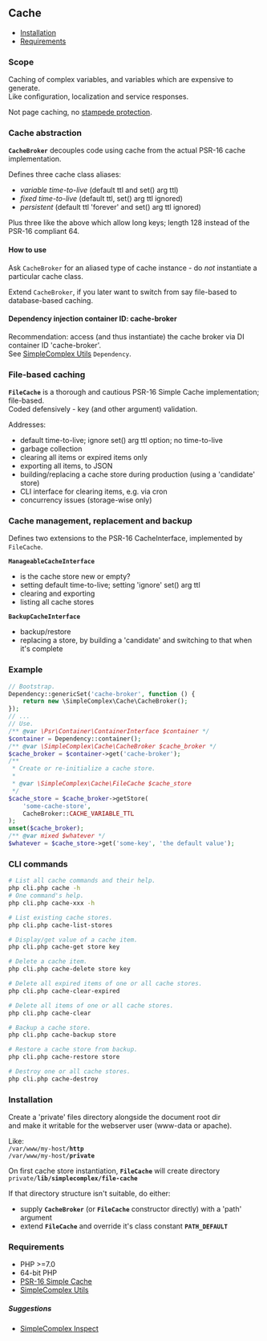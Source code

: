 ## Cache ##

- [Installation](#installation)
- [Requirements](#requirements)

### Scope ###

Caching of complex variables, and variables which are expensive to generate.  
Like configuration, localization and service responses.

Not page caching, no [stampede protection](https://en.wikipedia.org/wiki/Cache_stampede).

### Cache abstraction ###

**``` CacheBroker ```** decouples code using cache from the actual PSR-16 cache implementation.

Defines three cache class aliases:

- _variable time-to-live_ (default ttl and set() arg ttl)
- _fixed time-to-live_ (default ttl, set() arg ttl ignored)
- _persistent_ (default ttl 'forever' and set() arg ttl ignored)

Plus three like the above which allow long keys; length 128 instead of the PSR-16 compliant 64.

#### How to use ####

Ask ``` CacheBroker ``` for an aliased type of cache instance - do _not_ instantiate a particular cache class.

Extend ``` CacheBroker ```, if you later want to switch from say file-based to database-based caching.

#### Dependency injection container ID: cache-broker ####

Recommendation: access (and thus instantiate) the cache broker via DI container ID 'cache-broker'.  
See [SimpleComplex Utils](https://github.com/simplecomplex/php-utils) ``` Dependency ```.

### File-based caching ###

**``` FileCache ```** is a thorough and cautious PSR-16 Simple Cache implementation; file-based.  
Coded defensively - key (and other argument) validation. 

Addresses:

- default time-to-live; ignore set() arg ttl option; no time-to-live
- garbage collection
- clearing all items or expired items only
- exporting all items, to JSON
- building/replacing a cache store during production (using a 'candidate' store)
- CLI interface for clearing items, e.g. via cron
- concurrency issues (storage-wise only)


### Cache management, replacement and backup ###

Defines two extensions to the PSR-16 CacheInterface, implemented by ``` FileCache ```.

**``` ManageableCacheInterface ```**  

- is the cache store new or empty?
- setting default time-to-live; setting 'ignore' set() arg ttl
- clearing and exporting
- listing all cache stores

**``` BackupCacheInterface ```**

- backup/restore
- replacing a store, by building a 'candidate' and switching to that when it's complete

### Example ###

```php
// Bootstrap.
Dependency::genericSet('cache-broker', function () {
    return new \SimpleComplex\Cache\CacheBroker();
});
// ...
// Use.
/** @var \Psr\Container\ContainerInterface $container */
$container = Dependency::container();
/** @var \SimpleComplex\Cache\CacheBroker $cache_broker */
$cache_broker = $container->get('cache-broker');
/**
 * Create or re-initialize a cache store.
 *
 * @var \SimpleComplex\Cache\FileCache $cache_store
 */
$cache_store = $cache_broker->getStore(
    'some-cache-store',
    CacheBroker::CACHE_VARIABLE_TTL
);
unset($cache_broker);
/** @var mixed $whatever */
$whatever = $cache_store->get('some-key', 'the default value');
```

### CLI commands ###

```bash
# List all cache commands and their help.
php cli.php cache -h
# One command's help.
php cli.php cache-xxx -h

# List existing cache stores.
php cli.php cache-list-stores

# Display/get value of a cache item.
php cli.php cache-get store key

# Delete a cache item.
php cli.php cache-delete store key

# Delete all expired items of one or all cache stores.
php cli.php cache-clear-expired

# Delete all items of one or all cache stores.
php cli.php cache-clear

# Backup a cache store.
php cli.php cache-backup store

# Restore a cache store from backup.
php cli.php cache-restore store

# Destroy one or all cache stores.
php cli.php cache-destroy
```

### Installation ###

Create a 'private' files directory alongside the document root dir  
and make it writable for the webserver user (www-data or apache).

Like:  
```/var/www/my-host/```**```http```**  
```/var/www/my-host/```**```private```**

On first cache store instantiation, **```FileCache```** will create directory  
```private/```**```lib/simplecomplex/file-cache```**

If that directory structure isn't suitable, do either:
- supply **```CacheBroker```** (or **```FileCache```** constructor directly) with a 'path' argument
- extend **```FileCache```** and override it's class constant **```PATH_DEFAULT```**

### Requirements ###

- PHP >=7.0
- 64-bit PHP
- [PSR-16 Simple Cache](https://github.com/php-fig/simple-cache)
- [SimpleComplex Utils](https://github.com/simplecomplex/php-utils)

##### Suggestions #####

- [SimpleComplex Inspect](https://github.com/simplecomplex/inspect)
